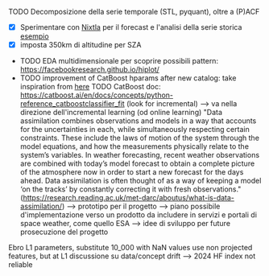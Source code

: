 TODO Decomposizione della serie temporale (STL, pyquant), oltre a (P)ACF
- [x] Sperimentare con [Nixtla](https://www.nixtla.io/open-source) per il forecast e l'analisi della serie storica [esempio](https://nixtlaverse.nixtla.io/mlforecast/docs/getting-started/end_to_end_walkthrough.html)
- [x] imposta 350km di altitudine per SZA
- TODO EDA multidimensionale per scoprire possibili pattern: https://facebookresearch.github.io/hiplot/
- TODO improvement of CatBoost hparams after new catalog: take inspiration from [here](https://www.kaggle.com/code/maiernator/exploration-of-baby-data-finetuned-catboost#Motivation-for-engineering-ILLB_R,ILOP_R,ILP_R)
TODO CatBoost doc: https://catboost.ai/en/docs/concepts/python-reference_catboostclassifier_fit (look for incremental) --> va nella direzione dell'incremental learning (od online learning)
"Data assimilation combines observations and models in a way that accounts for the uncertainties in each, while simultaneously respecting certain constraints.  These include the laws of motion of the system through the model equations, and how the measurements physically relate to the system’s variables.  In weather forecasting, recent weather observations are combined with today’s model forecast to obtain a complete picture of the atmosphere now in order to start a new forecast for the days ahead.  Data assimilation is often thought of as a way of keeping a model ‘on the tracks’ by constantly correcting it with fresh observations." (https://research.reading.ac.uk/met-darc/aboutus/what-is-data-assimilation/)
--> prototipo per il progetto --> piano possibile d'implementazione verso un prodotto da includere in servizi e portali di space weather, come quello ESA --> idee di sviluppo per future prosecuzione del progetto

Ebro
L1 parameters, substitute 10_000 with NaN values
use non projected features, but at L1
discussione su data/concept drift --> 2024 HF index not reliable